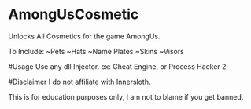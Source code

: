 # AmongUsCosmetic
Unlocks All Cosmetics for the game AmongUs.

To Include:
~Pets
~Hats
~Name Plates
~Skins
~Visors

#Usage
Use any dll Injector. ex: Cheat Engine, or Process Hacker 2

#Disclaimer
I do not affiliate with Innersloth.

This is for education purposes only, I am not to
blame if you get banned.

